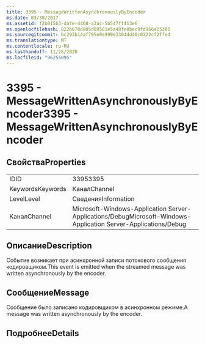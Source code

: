 ```yaml
---
title: 3395 - MessageWrittenAsynchronouslyByEncoder
ms.date: 03/30/2017
ms.assetid: f2b015b3-dafe-4468-a3ac-5b547ff413e6
ms.openlocfilehash: 822b678d805d09581e5a48fe0bec9fd966a25305
ms.sourcegitcommit: bc293b14af795e0e999e3304dd40c0222cf2ffe4
ms.translationtype: MT
ms.contentlocale: ru-RU
ms.lasthandoff: 11/26/2020
ms.locfileid: "96255095"
---
```

# <a name="3395---messagewrittenasynchronouslybyencoder"></a><span data-ttu-id="72366-102">3395 - MessageWrittenAsynchronouslyByEncoder</span><span class="sxs-lookup"><span data-stu-id="72366-102">3395 - MessageWrittenAsynchronouslyByEncoder</span></span>

## <a name="properties"></a><span data-ttu-id="72366-103">Свойства</span><span class="sxs-lookup"><span data-stu-id="72366-103">Properties</span></span>  
  
|||  
|-|-|  
|<span data-ttu-id="72366-104">ID</span><span class="sxs-lookup"><span data-stu-id="72366-104">ID</span></span>|<span data-ttu-id="72366-105">3395</span><span class="sxs-lookup"><span data-stu-id="72366-105">3395</span></span>|  
|<span data-ttu-id="72366-106">Keywords</span><span class="sxs-lookup"><span data-stu-id="72366-106">Keywords</span></span>|<span data-ttu-id="72366-107">Канал</span><span class="sxs-lookup"><span data-stu-id="72366-107">Channel</span></span>|  
|<span data-ttu-id="72366-108">Level</span><span class="sxs-lookup"><span data-stu-id="72366-108">Level</span></span>|<span data-ttu-id="72366-109">Сведения</span><span class="sxs-lookup"><span data-stu-id="72366-109">Information</span></span>|  
|<span data-ttu-id="72366-110">Канал</span><span class="sxs-lookup"><span data-stu-id="72366-110">Channel</span></span>|<span data-ttu-id="72366-111">Microsoft-Windows-Application Server-Applications/Debug</span><span class="sxs-lookup"><span data-stu-id="72366-111">Microsoft-Windows-Application Server-Applications/Debug</span></span>|  
  
## <a name="description"></a><span data-ttu-id="72366-112">Описание</span><span class="sxs-lookup"><span data-stu-id="72366-112">Description</span></span>  

 <span data-ttu-id="72366-113">Событие возникает при асинхронной записи потокового сообщения кодировщиком.</span><span class="sxs-lookup"><span data-stu-id="72366-113">This event is emitted when the streamed message was written asynchronously by the encoder.</span></span>  
  
## <a name="message"></a><span data-ttu-id="72366-114">Сообщение</span><span class="sxs-lookup"><span data-stu-id="72366-114">Message</span></span>  

 <span data-ttu-id="72366-115">Сообщение было записано кодировщиком в асинхронном режиме.</span><span class="sxs-lookup"><span data-stu-id="72366-115">A message was written asynchronously by the encoder.</span></span>  
  
## <a name="details"></a><span data-ttu-id="72366-116">Подробнее</span><span class="sxs-lookup"><span data-stu-id="72366-116">Details</span></span>
